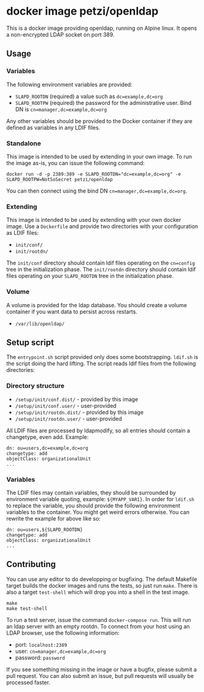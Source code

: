 docker image petzi/openldap
===========================

This is a docker image providing openldap, running on Alpine linux.
It opens a non-encrypted LDAP socket on port 389.

Usage
-----

### Variables
The following environment variables are provided:

* `SLAPD_ROOTDN` (required) a value such as `dc=example,dc=org`
* `SLAPD_ROOTPW` (required) the password for the administrative user. Bind DN is `cn=manager,dc=example,dc=org`

Any other variables should be provided to the Docker container if they are defined as variables in any LDIF files.

### Standalone
This image is intended to be used by extending in your own image. To run the image as-is, you can issue the following command:
```
docker run -d -p 2389:389 -e SLAPD_ROOTDN="dc=example,dc=org" -e SLAPD_ROOTPW=NotSoSecret petzi/openldap
```
You can then connect using the bind DN `cn=manager,dc=example,dc=org`.

### Extending
This image is intended to be used by extending with your own docker image. Use a `Dockerfile` and provide two directories with your configuration as LDIF files:

* `init/conf/`
* `init/rootdn/`

The `init/conf` directory should contain ldif files operating on the `cn=config` tree in the initialization phase.
The `init/rootdn` directory should contain ldif files operating on your `SLAPD_ROOTDN` tree in the initialization phase.

### Volume
A volume is provided for the ldap database. You should create a volume container if you want data to persist across restarts.

* `/var/lib/openldap/`

Setup script
------------

The `entrypoint.sh` script provided only does some bootstrapping. `ldif.sh` is the script doing the hard lifting. The script reads ldif files from the following directories:

### Directory structure
* `/setup/init/conf.dist/` - provided by this image
* `/setup/init/conf.user/` - user-provided
* `/setup/init/rootdn.dist/` - provided by this image
* `/setup/init/rootdn.user/` - user-provided

All LDIF files are processed by ldapmodify, so all entries should contain a changetype, even add. Example:

```
dn: ou=users,dc=example,dc=org
changetype: add
objectClass: organizationalUnit
...
```

### Variables

The LDIF files may contain variables, they should be surrounded by environment variable quoting, example: `${MYAPP_VAR1}`. In order for `ldif.sh` to replace the variable, you should provide the following environment variables to the container. You might get weird errors otherwise. You can rewrite the example for above like so:

```
dn: ou=users,${SLAPD_ROOTDN}
changetype: add
objectClass: organizationalUnit
...
```

Contributing
------------

You can use any editor to do developping or bugfixing. The default Makefile target builds the docker images and runs the tests, so just run `make`. There is also a target `test-shell` which will drop you into a shell in the test image.

```
make
make test-shell
```

To run a test server, issue the command `docker-compose run`. This will run an ldap server with an empty rootdn. To connect from your host using an LDAP browser, use the following information:

* port: `localhost:2389`
* user: `cn=manager,dc=example,dc=org`
* password: `password`

If you see something missing in the image or have a bugfix, please submit a pull request. You can also submit an issue, but pull requests will usually be processed faster.
